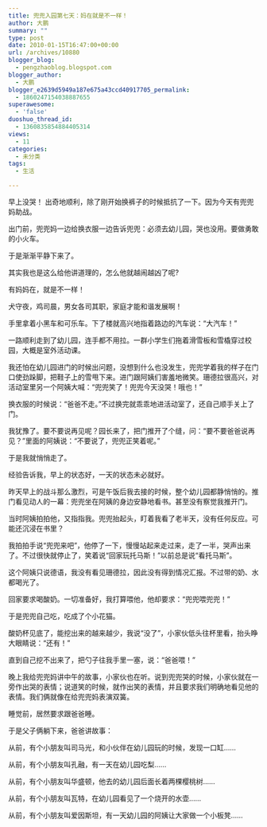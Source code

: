 ```yaml
---
title: 兜兜入园第七天：妈在就是不一样！
author: 大鹏
summary: ""
type: post
date: 2010-01-15T16:47:00+00:00
url: /archives/10880
blogger_blog:
  - pengzhaoblog.blogspot.com
blogger_author:
  - 大鹏
blogger_e2639d5949a187e675a43ccd40917705_permalink:
  - 1860247154038887655
superawesome:
  - 'false'
duoshuo_thread_id:
  - 1360835854884405314
views:
  - 11
categories:
  - 未分类
tags:
  - 生活

---
```

早上没哭！ 出奇地顺利，除了刚开始换裤子的时候抵抗了一下。因为今天有兜兜妈助战。

出门前，兜兜妈一边给换衣服一边告诉兜兜：必须去幼儿园，哭也没用。要做勇敢的小火车。

于是渐渐平静下来了。

其实我也是这么给他讲道理的，怎么他就越闹越凶了呢?

有妈妈在，就是不一样！

犬守夜，鸡司晨，男女各司其职，家庭才能和谐发展啊！

手里拿着小黑车和可乐车。下了楼就高兴地指着路边的汽车说：“大汽车！”

一路顺利走到了幼儿园，连手都不用拉。一群小学生们拖着滑雪板和雪橇穿过校园，大概是室外活动课。

我还怕在幼儿园进门的时候出问题，没想到什么也没发生，兜兜学着我的样子在门口使劲跺脚，把鞋子上的雪甩下来。进门跟阿姨们害羞地微笑。珊德拉很高兴，对活动室里另一个阿姨大喊：“兜兜笑了！兜兜今天没哭！哦也！”

换衣服的时候说：“爸爸不走。”不过换完就乖乖地进活动室了，还自己顺手关上了门。

我犹豫了。要不要说再见呢？园长来了，把门推开了个缝，问：“要不要爸爸说再见？”里面的阿姨说：“不要说了，兜兜正笑着呢。”

于是我就悄悄走了。

经验告诉我，早上的状态好，一天的状态未必就好。

昨天早上的战斗那么激烈，可是午饭后我去接的时候，整个幼儿园都静悄悄的。推门看见动人的一幕：兜兜坐在阿姨的身边安静地看书。甚至没有察觉我推开门。

当时阿姨拍拍他，又指指我。兜兜抬起头，盯着我看了老半天，没有任何反应。可能还沉浸在书里？

我拍拍手说“兜兜来吧”，他停了一下，慢慢站起来走过来，走了一半，哭声出来了。不过很快就停止了，笑着说“回家玩托马斯！”以前总是说“看托马斯”。

这个阿姨只说德语，我没有看见珊德拉，因此没有得到情况汇报。不过带的奶、水都喝光了。

回家要求喝酸奶。一切准备好，我打算喂他，他却要求：“兜兜喂兜兜！”

于是兜兜自己吃，吃成了个小花猫。

酸奶杯见底了，能挖出来的越来越少，我说“没了”，小家伙低头往杯里看，抬头睁大眼睛说：“还有！”

直到自己挖不出来了，把勺子往我手里一塞，说：“爸爸喂！”

晚上我给兜兜妈讲中午的故事，小家伙也在听。说到兜兜哭的时候，小家伙就在一旁作出哭的表情；说道笑的时候，就作出笑的表情，并且要求我们明确地看见他的表情。我们俩就像在给兜兜妈表演双簧。

睡觉前，居然要求跟爸爸睡。

于是父子俩躺下来，爸爸讲故事：

从前，有个小朋友叫司马光，和小伙伴在幼儿园玩的时候，发现一口缸……

从前，有个小朋友叫孔融，有一天在幼儿园吃梨……

从前，有个小朋友叫华盛顿，他去的幼儿园后面长着两棵樱桃树……

从前，有个小朋友叫瓦特，在幼儿园看见了一个烧开的水壶……

从前，有个小朋友叫爱因斯坦，有一天幼儿园的阿姨让大家做一个小板凳……
